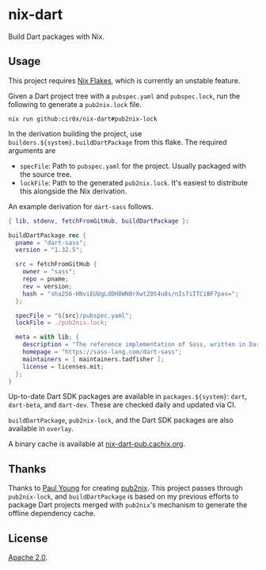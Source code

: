 # nix-dart

Build Dart packages with Nix.

## Usage

This project requires [Nix Flakes](https://nixos.wiki/wiki/Flakes), which is currently an unstable
feature.

Given a Dart project tree with a `pubspec.yaml` and `pubspec.lock`, run the following to generate
a `pub2nix.lock` file.

```
nix run github:cir0x/nix-dart#pub2nix-lock
```

In the derivation building the project, use `builders.${system}.buildDartPackage` from this flake.
The required arguments are

- `specFile`: Path to `pubspec.yaml` for the project. Usually packaged with the source tree.
- `lockFile`: Path to the generated `pub2nix.lock`. It's easiest to distribute this alongside the
  Nix derivation.

An example derivation for `dart-sass` follows.

```nix
{ lib, stdenv, fetchFromGitHub, buildDartPackage }:

buildDartPackage rec {
  pname = "dart-sass";
  version = "1.32.5";

  src = fetchFromGitHub {
    owner = "sass";
    repo = pname;
    rev = version;
    hash = "sha256-HNviEUUgLdDH8WN8rXwtZ8t4u8s/nIs7iITCiBF7pas=";
  };

  specFile = "${src}/pubspec.yaml";
  lockFile = ./pub2nix.lock;

  meta = with lib; {
    description = "The reference implementation of Sass, written in Dart";
    homepage = "https://sass-lang.com/dart-sass";
    maintainers = [ maintainers.tadfisher ];
    license = licenses.mit;
  };
}
```

Up-to-date Dart SDK packages are available in `packages.${system}`: `dart`, `dart-beta`, and
`dart-dev`. These are checked daily and updated via CI.

`buildDartPackage`, `pub2nix-lock`, and the Dart SDK packages are also available in `overlay`.

A binary cache is available at [nix-dart-pub.cachix.org](https://nix-dart-pub.cachix.org).

## Thanks

Thanks to [Paul Young](https://github.com/paulyoung) for creating
[pub2nix](https://github.com/paulyoung/pub2nix). This project passes through `pub2nix-lock`, and
`buildDartPackage` is based on my previous efforts to package Dart projects merged with `pub2nix`'s
mechanism to generate the offline dependency cache.

## License

[Apache 2.0](./LICENSE).
